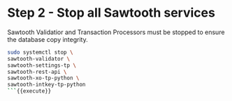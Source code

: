# Step 2 - Stop all Sawtooth services

Sawtooth Validatior and Transaction Processors must be stopped to ensure the database copy integrity.

```bash
sudo systemctl stop \
sawtooth-validator \
sawtooth-settings-tp \
sawtooth-rest-api \
sawtooth-xo-tp-python \
sawtooth-intkey-tp-python
```{{execute}}